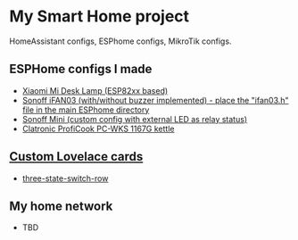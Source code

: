 # My Smart Home project
HomeAssistant configs, ESPhome configs, MikroTik configs.

## ESPHome configs I made
- [Xiaomi Mi Desk Lamp (ESP82xx based)](https://github.com/sliwma/mysmarthome/blob/main/ESPHome%20configs/Xiaomi-MiDeskLamp/MiDeskLamp.yaml)
- [Sonoff iFAN03 (with/without buzzer implemented) - place the "ifan03.h" file in the main ESPhome directory](https://github.com/sliwma/mysmarthome/tree/main/ESPHome%20configs/Sonoff-iFAN03)
- [Sonoff Mini (custom config with external LED as relay status)](https://github.com/sliwma/mysmarthome/blob/main/ESPHome%20configs/Sonoff-Mini/Sonoff_Mini_custom.yaml)
- [Clatronic ProfiCook PC-WKS 1167G kettle](https://github.com/sliwma/mysmarthome/tree/main/ESPHome%20configs/Clatronic-ProfiCook-PC-WKS-1167G)
## [Custom Lovelace cards](https://github.com/sliwma/mysmarthome/tree/main/custom-lovelace)
- [three-state-switch-row](https://github.com/sliwma/mysmarthome/tree/main/custom-lovelace/three-state-switch-row)

## My home network
- TBD

